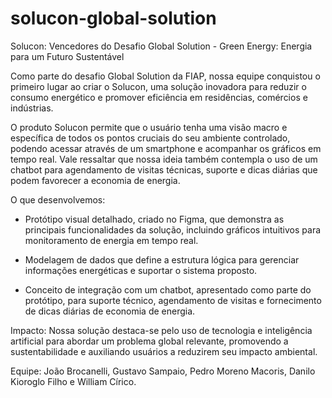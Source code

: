 # solucon-global-solution
Solucon: Vencedores do Desafio Global Solution - Green Energy: Energia para um Futuro Sustentável

Como parte do desafio Global Solution da FIAP, nossa equipe conquistou o primeiro lugar ao criar o Solucon, uma solução inovadora para reduzir o consumo energético e promover eficiência em residências, comércios e indústrias.

O produto Solucon permite que o usuário tenha uma visão macro e específica de todos os pontos cruciais do seu ambiente controlado, podendo acessar através de um smartphone e acompanhar os gráficos em tempo real. Vale ressaltar que nossa ideia também contempla o uso de um chatbot para agendamento de visitas técnicas, suporte e dicas diárias que podem favorecer a economia de energia.

O que desenvolvemos:

- Protótipo visual detalhado, criado no Figma, que demonstra as principais funcionalidades da solução, incluindo gráficos intuitivos para monitoramento de energia em tempo real.

- Modelagem de dados que define a estrutura lógica para gerenciar informações energéticas e suportar o sistema proposto.

- Conceito de integração com um chatbot, apresentado como parte do protótipo, para suporte técnico, agendamento de visitas e fornecimento de dicas diárias de economia de energia.

Impacto:
Nossa solução destaca-se pelo uso de tecnologia e inteligência artificial para abordar um problema global relevante, promovendo a sustentabilidade e auxiliando usuários a reduzirem seu impacto ambiental.

Equipe: João Brocanelli, Gustavo Sampaio, Pedro Moreno Macoris, Danilo Kioroglo Filho e William Círico.

